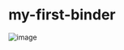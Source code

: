 # my-first-binder
![image](https://github.com/Akhil-Karnati/my-first-binder/assets/139308865/45c58599-e966-4bdb-a80b-0ac34d96625d)

